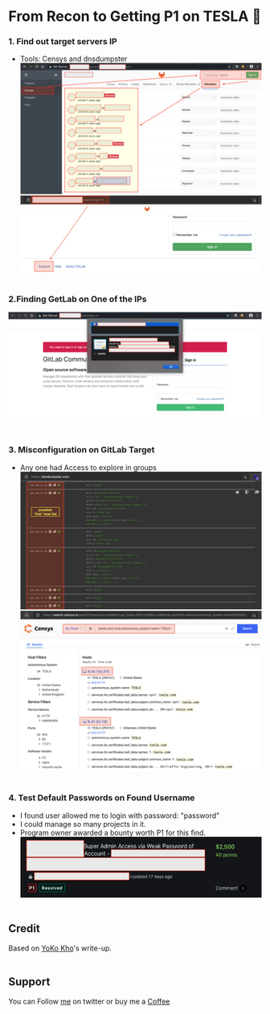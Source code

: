 # From Recon to Getting P1 on TESLA 👻


### 1. Find out target servers IP
- Tools: Censys and dnsdumpster
![20220824-3.png](../../images/20220824-3.png)
![20220824-4.png](../../images/20220824-4.png)
</br>&nbsp;

### 2.Finding GetLab on One of the IPs
![20220824-5.png](../../images/20220824-5.png)
</br>&nbsp;

### 3. Misconfiguration on GitLab Target
- Any one had Access to explore in groups
![20220824-6.png](../../images/20220824-6.png)
![20220824-7.png](../../images/20220824-7.png)
</br>&nbsp;

### 4. Test Default Passwords on Found Username
- I found user allowed me to login with password: "password"
- I could manage so many projects in it.
- Program owner awarded a bounty worth P1 for this find.
![20220824-8.png](../../images/20220824-8.png)
</br>&nbsp;

## Credit
Based on [YoKo Kho](https://infosecwriteups.com/from-recon-via-censys-and-dnsdumpster-to-getting-p1-by-login-using-weak-password-password-504e617956ce)'s write-up.
</br>&nbsp;

## Support
You can Follow [me](https://twitter.com/MeAsHacker_HNA) on twitter or buy me a [Coffee](https://buymeacoffee.com/NafisiAslH)
